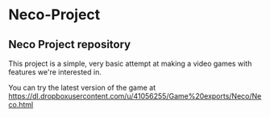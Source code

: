 Neco-Project
============

Neco Project repository
------------

This project is a simple, very basic attempt at making a video games with features we're interested in.

You can try the latest version of the game at https://dl.dropboxusercontent.com/u/41056255/Game%20exports/Neco/Neco.html